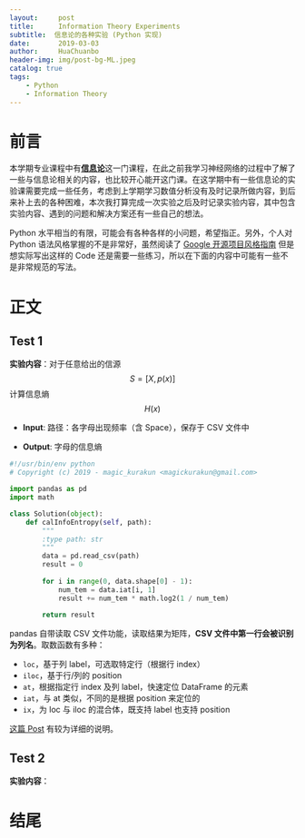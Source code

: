 ```yaml
---
layout:     post
title:      Information Theory Experiments
subtitle:  信息论的各种实验 (Python 实现)
date:       2019-03-03
author:     HuaChuanbo
header-img: img/post-bg-ML.jpeg
catalog: true
tags:
    - Python
    - Information Theory
---
```


# 前言

本学期专业课程中有[**信息论**](https://zh.wikipedia.org/wiki/%E4%BF%A1%E6%81%AF%E8%AE%BA)这一门课程，在此之前我学习神经网络的过程中了解了一些与信息论相关的内容，也比较开心能开这门课。在这学期中有一些信息论的实验课需要完成一些任务，考虑到上学期学习数值分析没有及时记录所做内容，到后来补上去的各种困难，本次我打算完成一次实验之后及时记录实验内容，其中包含实验内容、遇到的问题和解决方案还有一些自己的想法。

Python 水平相当的有限，可能会有各种各样的小问题，希望指正。另外，个人对 Python 语法风格掌握的不是非常好，虽然阅读了 [Google 开源项目风格指南](https://zh-google-styleguide.readthedocs.io/en/latest/contents/) 但是想实际写出这样的 Code 还是需要一些练习，所以在下面的内容中可能有一些不是非常规范的写法。

# 正文

## Test 1

**实验内容**：对于任意给出的信源 $$S=[X,p(x)]$$ 计算信息熵 $$H(x)$$

- **Input**: 路径：各字母出现频率（含 Space），保存于 CSV 文件中

- **Output**:  字母的信息熵

```python
#!/usr/bin/env python
# Copyright (c) 2019 - magic_kurakun <magickurakun@gmail.com>

import pandas as pd
import math

class Solution(object):
    def calInfoEntropy(self, path):
        """
        :type path: str
        """
        data = pd.read_csv(path)
        result = 0
        
        for i in range(0, data.shape[0] - 1):
            num_tem = data.iat[i, 1]
            result += num_tem * math.log2(1 / num_tem)
        
        return result
```

pandas 自带读取 CSV 文件功能，读取结果为矩阵，**CSV 文件中第一行会被识别为列名**。取数函数有多种：

- `loc`，基于列 label，可选取特定行（根据行 index）
- `iloc`，基于行/列的 position
- `at`，根据指定行 index 及列 label，快速定位 DataFrame 的元素
- `iat`，与 at 类似，不同的是根据 position 来定位的
- `ix`，为 loc 与 iloc 的混合体，既支持 label 也支持 position

[这篇 Post](https://blog.csdn.net/LY_ysys629/article/details/55224284) 有较为详细的说明。



## Test 2

**实验内容**：

# 结尾

